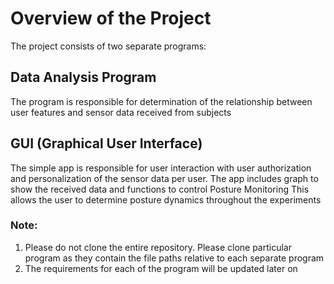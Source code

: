 # Overview of the Project

The project consists of two separate programs:

## Data Analysis Program

The program is responsible for determination of the relationship between user features and sensor data received from subjects

## GUI (Graphical User Interface)

The simple app is responsible for user interaction with user authorization and personalization of the sensor data per user.
The app includes graph to show the received data and functions to control Posture Monitoring
This allows the user to determine posture dynamics throughout the experiments

### Note:

1. Please do not clone the entire repository. Please clone particular program as they contain the file paths relative to
each separate program
2. The requirements for each of the program will be updated later on